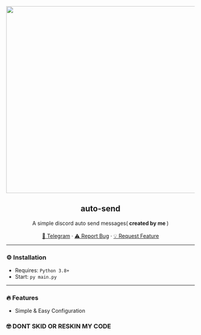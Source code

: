 <div align="center">
  <kbd>
  <a href="https://github.com/NiceDayZc/auto-send">
    <img src="https://media.discordapp.net/attachments/1097802451035373618/1097805193866915870/image.png" alt="Logo" width="1800" height="500">
  </a>
  </kbd>
  
  <h2 align="center">auto-send</h2>

  <p align="center">
    A simple discord auto send messages(<b> created by me </b>)
    <br />
    <br />
    <a href="https://t.me/NicedayzXcs">🌌 Telegram</a>
    ·
    <a href="https://github.com/NiceDayZc/auto-send/issues">⚠️ Report Bug</a>
    ·
    <a href="https://github.com/NiceDayZc/auto-send/issues">💡 Request Feature</a>
  </p>
</div>

---------------------------------------

### ⚙️ Installation
* Requires: `Python 3.8+`
* Start: `py main.py`

---------------------------------------

### 🔥 Features
* Simple & Easy Configuration

### 🤓 DONT SKID OR RESKIN MY CODE
